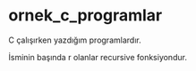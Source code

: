 # ornek_c_programlar
C çalışırken yazdığım programlardır.

İsminin başında r olanlar recursive fonksiyondur.
